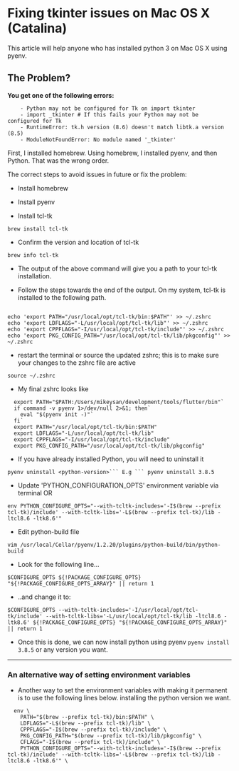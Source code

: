 # Fixing tkinter issues on Mac OS X (Catalina)

This article will help anyone who has installed python 3 on Mac OS X using pyenv.

## The Problem?

**You get one of the following errors:**
```
    - Python may not be configured for Tk on import tkinter
    - import _tkinter # If this fails your Python may not be configured for Tk
    - RuntimeError: tk.h version (8.6) doesn't match libtk.a version (8.5)
    - ModuleNotFoundError: No module named '_tkinter'
```

First, I installed homebrew. Using homebrew, I installed pyenv, and then Python. That was the wrong order.

The correct steps to avoid issues in future or fix the problem:

- Install homebrew

- Install pyenv

- Install tcl-tk

` brew install tcl-tk `

- Confirm the version and location of tcl-tk

` brew info tcl-tk `

- The output of the above command will give you a path to your tcl-tk installation.

- Follow the steps towards the end of the output. On my system, tcl-tk is installed to the following path.
```

echo 'export PATH="/usr/local/opt/tcl-tk/bin:$PATH"' >> ~/.zshrc
echo 'export LDFLAGS="-L/usr/local/opt/tcl-tk/lib"' >> ~/.zshrc
echo 'export CPPFLAGS="-I/usr/local/opt/tcl-tk/include"' >> ~/.zshrc
echo 'export PKG_CONFIG_PATH="/usr/local/opt/tcl-tk/lib/pkgconfig"' >> ~/.zshrc

```

- restart the terminal or source the updated zshrc; this is to make sure your changes to the zshrc file are active

` source ~/.zshrc `

- My final zshrc looks like
```
  export PATH="$PATH:/Users/mikeysan/development/tools/flutter/bin"`
  if command -v pyenv 1>/dev/null 2>&1; then`
    eval "$(pyenv init -)"`
  fi`
  export PATH="/usr/local/opt/tcl-tk/bin:$PATH"
  export LDFLAGS="-L/usr/local/opt/tcl-tk/lib"
  export CPPFLAGS="-I/usr/local/opt/tcl-tk/include"
  export PKG_CONFIG_PATH="/usr/local/opt/tcl-tk/lib/pkgconfig"

```
- If you have already installed Python, you will need to uninstall it

` pyenv uninstall <python-version>``` E.g ``` pyenv uninstall 3.8.5 `

- Update 'PYTHON_CONFIGURATION_OPTS' environment variable via terminal OR

` env PYTHON_CONFIGURE_OPTS="--with-tcltk-includes='-I$(brew --prefix tcl-tk)/include' --with-tcltk-libs='-L$(brew --prefix tcl-tk)/lib -ltcl8.6 -ltk8.6'" `

- Edit python-build file

`vim /usr/local/Cellar/pyenv/1.2.20/plugins/python-build/bin/python-build`

- Look for the following line...

` $CONFIGURE_OPTS ${!PACKAGE_CONFIGURE_OPTS} "${!PACKAGE_CONFIGURE_OPTS_ARRAY}" || return 1 `

- ..and change it to:

` $CONFIGURE_OPTS --with-tcltk-includes='-I/usr/local/opt/tcl-tk/include' --with-tcltk-libs='-L/usr/local/opt/tcl-tk/lib -ltcl8.6 -ltk8.6' ${!PACKAGE_CONFIGURE_OPTS} "${!PACKAGE_CONFIGURE_OPTS_ARRAY}" || return 1 `

- Once this is done, we can now install python using pyenv `pyenv install 3.8.5` or any version you want.

---

### An alternative way of setting environment variables
 - Another way to set the environment variables with making it permanent  is to use the following lines below. installing the python version we want.
```
  env \
    PATH="$(brew --prefix tcl-tk)/bin:$PATH" \
    LDFLAGS="-L$(brew --prefix tcl-tk)/lib" \
    CPPFLAGS="-I$(brew --prefix tcl-tk)/include" \
    PKG_CONFIG_PATH="$(brew --prefix tcl-tk)/lib/pkgconfig" \
    CFLAGS="-I$(brew --prefix tcl-tk)/include" \
    PYTHON_CONFIGURE_OPTS="--with-tcltk-includes='-I$(brew --prefix tcl-tk)/include' --with-tcltk-libs='-L$(brew --prefix tcl-tk)/lib -ltcl8.6 -ltk8.6'" \

```
